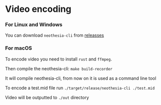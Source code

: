 # Video encoding

### For Linux and Windows

You can download `neothesia-cli` from [releasses](https://github.com/PolyMeilex/Neothesia/releases)

### For macOS

To encode video you need to install `rust` and `ffmpeg`.

Then compile the neothesia-cli: `make build-recorder`

It will compile neothesia-cli, from now on it is used as a command line tool

To encode a test.mid file run `./target/release/neothesia-cli ./test.mid`

Video will be outputted to `./out` directory
